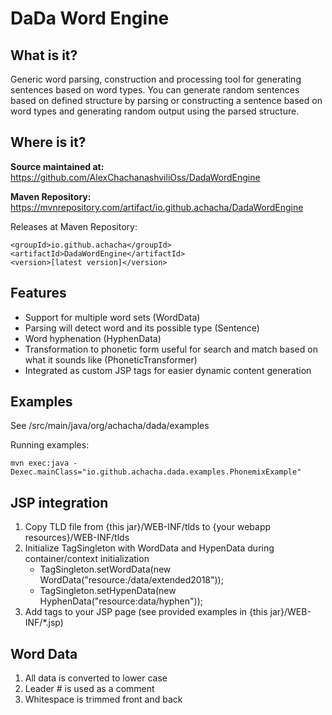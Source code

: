 DaDa Word Engine
===

What is it?
---
Generic word parsing, construction and processing tool for generating sentences based on word types.
You can generate random sentences based on defined structure by parsing or constructing a sentence based
on word types and generating random output using the parsed structure. 


Where is it?
---
**Source maintained at:** https://github.com/AlexChachanashviliOss/DadaWordEngine

**Maven Repository:** https://mvnrepository.com/artifact/io.github.achacha/DadaWordEngine

Releases at Maven Repository:

    <groupId>io.github.achacha</groupId>
    <artifactId>DadaWordEngine</artifactId>
    <version>[latest version]</version>


Features
---
- Support for multiple word sets (WordData)
- Parsing will detect word and its possible type (Sentence) 
- Word hyphenation (HyphenData)
- Transformation to phonetic form useful for search and match based on what it sounds like (PhoneticTransformer)
- Integrated as custom JSP tags for easier dynamic content generation 


Examples
---
See /src/main/java/org/achacha/dada/examples

Running examples:

    mvn exec:java -Dexec.mainClass="io.github.achacha.dada.examples.PhonemixExample" 


JSP integration
---
1. Copy TLD file from  {this jar}/WEB-INF/tlds to {your webapp resources}/WEB-INF/tlds
2. Initialize TagSingleton with WordData and HypenData during container/context initialization
    - TagSingleton.setWordData(new WordData("resource:/data/extended2018"));
    - TagSingleton.setHypenData(new HyphenData("resource:data/hyphen"));
3. Add tags to your JSP page (see provided examples in {this jar}/WEB-INF/*.jsp)


Word Data
---
1. All data is converted to lower case
2. Leader # is used as a comment
3. Whitespace is trimmed front and back
